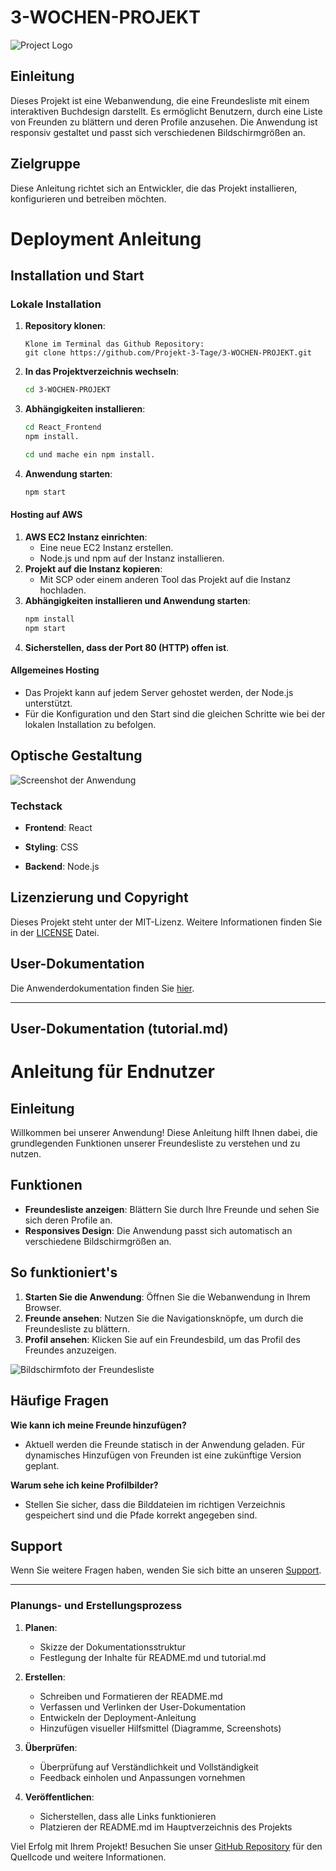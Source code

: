 # 3-WOCHEN-PROJEKT

![Project Logo](https://via.placeholder.com/150)

## Einleitung
Dieses Projekt ist eine Webanwendung, die eine Freundesliste mit einem interaktiven Buchdesign darstellt. Es ermöglicht Benutzern, durch eine Liste von Freunden zu blättern und deren Profile anzusehen. Die Anwendung ist responsiv gestaltet und passt sich verschiedenen Bildschirmgrößen an.

## Zielgruppe
Diese Anleitung richtet sich an Entwickler, die das Projekt installieren, konfigurieren und betreiben möchten.



# Deployment Anleitung
## Installation und Start
### Lokale Installation
1. **Repository klonen**:
   ```
   Klone im Terminal das Github Repository: 
   git clone https://github.com/Projekt-3-Tage/3-WOCHEN-PROJEKT.git
   ```
   
2. **In das Projektverzeichnis wechseln**:
   ```bash
   cd 3-WOCHEN-PROJEKT
   ```
   
3. **Abhängigkeiten installieren**:
   ```bash
   cd React_Frontend
   npm install.
   
   cd und mache ein npm install.
   
   ```
4. **Anwendung starten**:
   ```bash
   npm start
   ```


<!-- DAS IST BACKEND ARBEIT FÜR STEFAN UND CHRISTOPHER -->
#### Hosting auf AWS
1. **AWS EC2 Instanz einrichten**:
   - Eine neue EC2 Instanz erstellen.
   - Node.js und npm auf der Instanz installieren.
2. **Projekt auf die Instanz kopieren**:
   - Mit SCP oder einem anderen Tool das Projekt auf die Instanz hochladen.
3. **Abhängigkeiten installieren und Anwendung starten**:
   ```bash
   npm install
   npm start
   ```
4. **Sicherstellen, dass der Port 80 (HTTP) offen ist**.

#### Allgemeines Hosting
- Das Projekt kann auf jedem Server gehostet werden, der Node.js unterstützt.
- Für die Konfiguration und den Start sind die gleichen Schritte wie bei der lokalen Installation zu befolgen.

## Optische Gestaltung
![Screenshot der Anwendung](https://via.placeholder.com/800x400)


### Techstack
- **Frontend**: React
- **Styling**: CSS

- **Backend**: Node.js
  

## Lizenzierung und Copyright
Dieses Projekt steht unter der MIT-Lizenz. Weitere Informationen finden Sie in der [LICENSE](LICENSE) Datei.

## User-Dokumentation
Die Anwenderdokumentation finden Sie [hier](tutorial.md).

---

## User-Dokumentation (tutorial.md)

# Anleitung für Endnutzer

## Einleitung
Willkommen bei unserer Anwendung! Diese Anleitung hilft Ihnen dabei, die grundlegenden Funktionen unserer Freundesliste zu verstehen und zu nutzen.

## Funktionen
- **Freundesliste anzeigen**: Blättern Sie durch Ihre Freunde und sehen Sie sich deren Profile an.
- **Responsives Design**: Die Anwendung passt sich automatisch an verschiedene Bildschirmgrößen an.

## So funktioniert's
1. **Starten Sie die Anwendung**: Öffnen Sie die Webanwendung in Ihrem Browser.
2. **Freunde ansehen**: Nutzen Sie die Navigationsknöpfe, um durch die Freundesliste zu blättern.
3. **Profil ansehen**: Klicken Sie auf ein Freundesbild, um das Profil des Freundes anzuzeigen.

![Bildschirmfoto der Freundesliste](https://via.placeholder.com/800x400)

## Häufige Fragen
**Wie kann ich meine Freunde hinzufügen?**
- Aktuell werden die Freunde statisch in der Anwendung geladen. Für dynamisches Hinzufügen von Freunden ist eine zukünftige Version geplant.

**Warum sehe ich keine Profilbilder?**
- Stellen Sie sicher, dass die Bilddateien im richtigen Verzeichnis gespeichert sind und die Pfade korrekt angegeben sind.

## Support
Wenn Sie weitere Fragen haben, wenden Sie sich bitte an unseren [Support](mailto:support@example.com).

---

### Planungs- und Erstellungsprozess

1. **Planen**:
   - Skizze der Dokumentationsstruktur
   - Festlegung der Inhalte für README.md und tutorial.md

2. **Erstellen**:
   - Schreiben und Formatieren der README.md
   - Verfassen und Verlinken der User-Dokumentation
   - Entwickeln der Deployment-Anleitung
   - Hinzufügen visueller Hilfsmittel (Diagramme, Screenshots)

3. **Überprüfen**:
   - Überprüfung auf Verständlichkeit und Vollständigkeit
   - Feedback einholen und Anpassungen vornehmen

4. **Veröffentlichen**:
   - Sicherstellen, dass alle Links funktionieren
   - Platzieren der README.md im Hauptverzeichnis des Projekts

Viel Erfolg mit Ihrem Projekt! Besuchen Sie unser [GitHub Repository](https://github.com/Projekt-3-Tage/3-WOCHEN-PROJEKT.git) für den Quellcode und weitere Informationen.

